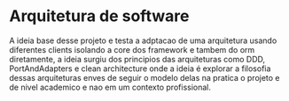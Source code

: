 # Arquitetura de software

A ideia base desse projeto e testa a adptacao de uma arquitetura usando diferentes clients 
isolando a core dos framework e tambem do orm diretamente, a ideia surgiu dos principios das arquiteturas 
como DDD, PortAndAdapters e clean architecture onde a ideia é explorar a filosofia dessas arquiteturas enves de seguir o modelo delas
na pratica o projeto e de nivel academico e nao em um contexto profissional.

